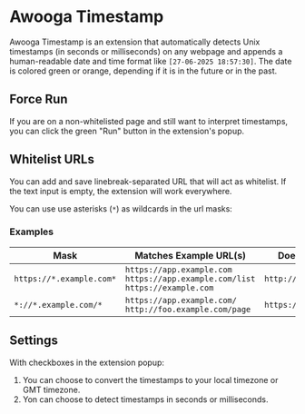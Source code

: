 # Awooga Timestamp
Awooga Timestamp is an extension that automatically detects Unix timestamps (in seconds or milliseconds) on any webpage and appends a human-readable date and time format like `[27-06-2025 18:57:30]`. The date is colored green or orange, depending if it is in the future or in the past.

## Force Run
If you are on a non-whitelisted page and still want to interpret timestamps, you can click the green "Run" button in the extension's popup.

## Whitelist URLs
You can add and save linebreak-separated URL that will act as whitelist. If the text input is empty, the extension will work everywhere.

You can use use asterisks (`*`) as wildcards in the url masks:

### Examples

| Mask                        | Matches Example URL(s)                           | Does NOT Match                |
|-----------------------------|--------------------------------------------------|-------------------------------|
| `https://*.example.com*`    | `https://app.example.com`<br>`https://app.example.com/list`<br>`https://example.com` | `http://app.example.com`      |
| `*://*.example.com/*`       | `https://app.example.com/`<br>`http://foo.example.com/page` | `https://example.org/`

## Settings
With checkboxes in the extension popup:
1. You can choose to convert the timestamps to your local timezone or GMT timezone.
2. Yon can choose to detect timestamps in seconds or milliseconds. 
